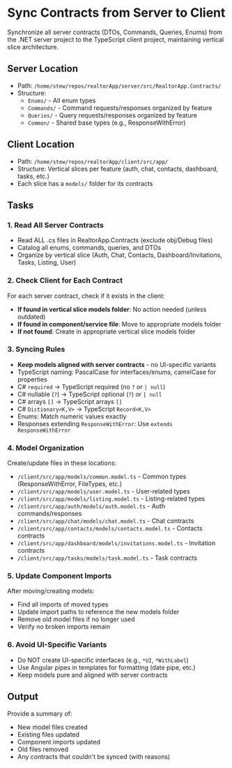 # Sync Contracts from Server to Client

Synchronize all server contracts (DTOs, Commands, Queries, Enums) from the .NET server project to the TypeScript client project, maintaining vertical slice architecture.

## Server Location
- Path: `/home/stew/repos/realtorApp/server/src/RealtorApp.Contracts/`
- Structure:
  - `Enums/` - All enum types
  - `Commands/` - Command requests/responses organized by feature
  - `Queries/` - Query requests/responses organized by feature
  - `Common/` - Shared base types (e.g., ResponseWithError)

## Client Location
- Path: `/home/stew/repos/realtorApp/client/src/app/`
- Structure: Vertical slices per feature (auth, chat, contacts, dashboard, tasks, etc.)
- Each slice has a `models/` folder for its contracts

## Tasks

### 1. Read All Server Contracts
- Read ALL .cs files in RealtorApp.Contracts (exclude obj/Debug files)
- Catalog all enums, commands, queries, and DTOs
- Organize by vertical slice (Auth, Chat, Contacts, Dashboard/Invitations, Tasks, Listing, User)

### 2. Check Client for Each Contract
For each server contract, check if it exists in the client:
- **If found in vertical slice models folder**: No action needed (unless outdated)
- **If found in component/service file**: Move to appropriate models folder
- **If not found**: Create in appropriate vertical slice models folder

### 3. Syncing Rules
- **Keep models aligned with server contracts** - no UI-specific variants
- TypeScript naming: PascalCase for interfaces/enums, camelCase for properties
- C# `required` → TypeScript required (no `?` or `| null`)
- C# nullable (`?`) → TypeScript optional (`?`) or `| null`
- C# arrays `[]` → TypeScript arrays `[]`
- C# `Dictionary<K,V>` → TypeScript `Record<K,V>`
- Enums: Match numeric values exactly
- Responses extending `ResponseWithError`: Use `extends ResponseWithError`

### 4. Model Organization
Create/update files in these locations:
- `/client/src/app/models/common.model.ts` - Common types (ResponseWithError, FileTypes, etc.)
- `/client/src/app/models/user.model.ts` - User-related types
- `/client/src/app/models/listing.model.ts` - Listing-related types
- `/client/src/app/auth/models/auth.model.ts` - Auth commands/responses
- `/client/src/app/chat/models/chat.model.ts` - Chat contracts
- `/client/src/app/contacts/models/contacts.model.ts` - Contacts contracts
- `/client/src/app/dashboard/models/invitations.model.ts` - Invitation contracts
- `/client/src/app/tasks/models/task.model.ts` - Task contracts

### 5. Update Component Imports
After moving/creating models:
- Find all imports of moved types
- Update import paths to reference the new models folder
- Remove old model files if no longer used
- Verify no broken imports remain

### 6. Avoid UI-Specific Variants
- Do NOT create UI-specific interfaces (e.g., `*UI`, `*WithLabel`)
- Use Angular pipes in templates for formatting (date pipe, etc.)
- Keep models pure and aligned with server contracts

## Output
Provide a summary of:
- New model files created
- Existing files updated
- Component imports updated
- Old files removed
- Any contracts that couldn't be synced (with reasons)
